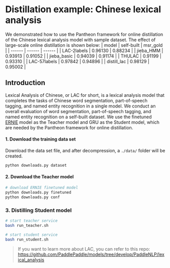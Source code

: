 # Distillation example: Chinese lexical analysis
We demonstrated how to use the Pantheon framework for online distillation of the Chinese lexical analysis model with sample dataset. The effect of large-scale online distillation is shown below:
| model | self-built | msr_gold |
| ------ | ------ | ------ |
| LAC-2labels | 0.96130 | 0.88234 |
| jieba_HMM | 0.93913 | 0.91052 |
| jieba_basic | 0.94039 | 0.91174 |
| THULAC | 0.91199 | 0.93310 |
| LAC-57labels | 0.97842 | 0.94896 |
| distill_lac | 0.98129 | 0.95002 |

## Introduction

Lexical Analysis of Chinese, or LAC for short, is a lexical analysis model that completes the tasks of Chinese word segmentation, part-of-speech tagging, and named entity recognition in a single model. We conduct an overall evaluation of word segmentation, part-of-speech tagging, and named entity recognition on a self-built dataset. We use the finetuned [ERNIE](https://github.com/PaddlePaddle/LARK/tree/develop/ERNIE) model as the Teacher model and GRU as the Student model, which are needed by the Pantheon framework for online distillation.

#### 1. Download the training data set

Download the data set file, and after decompression, a `./data/` folder will be created.
```bash
python downloads.py dataset
```

#### 2. Download the Teacher model

```bash
# download ERNIE finetuned model
python downloads.py finetuned
python downloads.py conf
```

### 3. Distilling Student model
```bash
# start teacher service
bash run_teacher.sh

# start student service
bash run_student.sh
```

> If you want to learn more about LAC, you can refer to this repo: https://github.com/PaddlePaddle/models/tree/develop/PaddleNLP/lexical_analysis